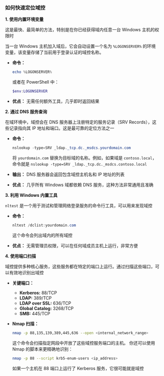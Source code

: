 ### 如何快速定位域控

**1. 使用内置环境变量**

这是最快、最简单的方法，特别是在你已经获得域内任意一台 Windows 主机的权限时

当一台 Windows 主机加入域后，它会自动设置一个名为 `%LOGONSERVER%` 的环境变量，该变量存储了当前用于登录认证的域控名称。

- **命令：**

  ```powershell
  echo %LOGONSERVER%
  ```

  或者在 PowerShell 中：

  ```powershell
  $env:LOGONSERVER
  ```

- **优点：** 无需任何额外工具，几乎即时返回结果

**2. 通过 DNS 服务查询**

在域环境中，域控会在 DNS 服务器上注册特定的服务记录（SRV Records），这些记录指向其 IP 地址和端口。这是最可靠的定位方法之一

- **命令：**

  ```powershell
  nslookup -type=SRV _ldap._tcp.dc._msdcs.yourdomain.com
  ```

  将 `yourdomain.com` 替换为目标域的名称。例如，如果域是 `contoso.local`，命令就是 `nslookup -type=SRV _ldap._tcp.dc._msdcs.contoso.local`

- **输出：** DNS 服务器会返回包含域控主机名和 IP 地址的列表

- **优点：** 几乎所有 Windows 域都依赖 DNS 服务，这种方法非常通用且准确

**3. 利用 Windows 内置工具**

`nltest` 是一个用于测试和管理网络登录服务的命令行工具，可以用来发现域控

- **命令：**

  ```powershell
  nltest /dclist:yourdomain.com
  ```

  这个命令会列出域内的所有域控

- **优点：** 无需管理员权限，可以在任何域成员主机上运行，非常方便

**4. 使用端口扫描**

域控提供多种核心服务，这些服务都在特定的端口上运行。通过扫描这些端口，可以有效地识别出域控

- **关键端口：**

  - **Kerberos:** 88/TCP
  - **LDAP:** 389/TCP
  - **LDAP over SSL:** 636/TCP
  - **Global Catalog:** 3268/TCP
  - **SMB:** 445/TCP

- **Nmap 扫描：**

  ```bash
  nmap -p 88,135,139,389,445,636 --open <internal_network_range>
  ```

  这个命令会扫描指定网段中开放了这些域控服务端口的主机。 你还可以使用 Nmap 的脚本来更精确地识别：

  ```bash
  nmap -p 88 --script krb5-enum-users <ip_address>
  ```

  如果一个主机在 88 端口上运行了 Kerberos 服务，它很可能就是域控